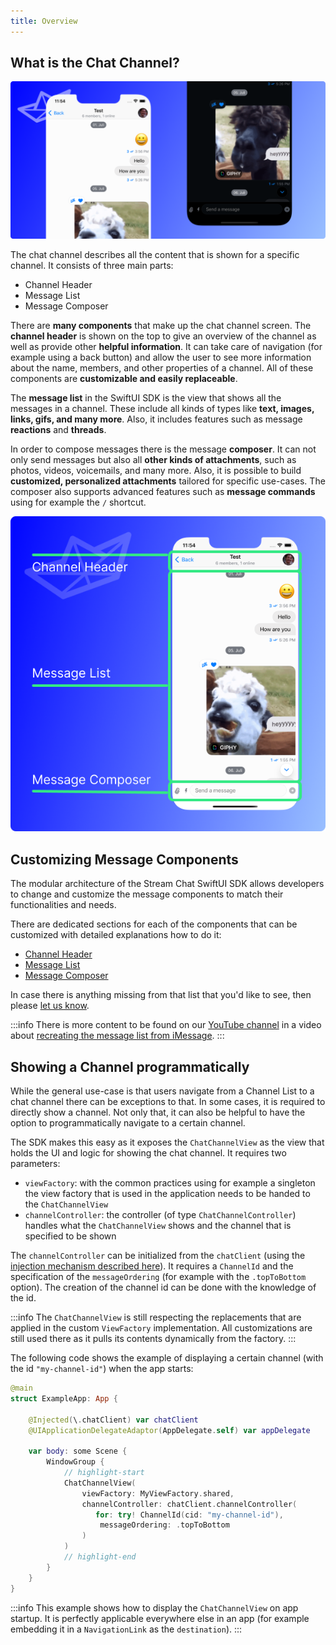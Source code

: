 ```yaml
---
title: Overview
---
```


## What is the Chat Channel?

![Depiction of different message components in the example of the message list.](../../assets/message-components-overview.png)

The chat channel describes all the content that is shown for a specific channel. It consists of three main parts:

- Channel Header
- Message List
- Message Composer

There are **many components** that make up the chat channel screen. The **channel header** is shown on the top to give an overview of the channel as well as provide other **helpful information**. It can take care of navigation (for example using a back button) and allow the user to see more information about the name, members, and other properties of a channel. All of these components are **customizable and easily replaceable**.

The **message list** in the SwiftUI SDK is the view that shows all the messages in a channel. These include all kinds of types like **text, images, links, gifs, and many more**. Also, it includes features such as message **reactions** and **threads**.

In order to compose messages there is the message **composer**. It can not only send messages but also all **other kinds of attachments**, such as photos, videos, voicemails, and many more. Also, it is possible to build **customized, personalized attachments** tailored for specific use-cases. The composer also supports advanced features such as **message commands** using for example the `/` shortcut.

![An image discriminating the different parts of the chat channel.](../../assets/chat-channel-components.png)

## Customizing Message Components

The modular architecture of the Stream Chat SwiftUI SDK allows developers to change and customize the message components to match their functionalities and needs.

There are dedicated sections for each of the components that can be customized with detailed explanations how to do it:

- [Channel Header](../channel-header)
- [Message List](../message-list)
- [Message Composer](../message-composer)

In case there is anything missing from that list that you'd like to see, then please [let us know](https://twitter.com/getstream_io).

:::info
There is more content to be found on our [YouTube channel](https://www.youtube.com/channel/UC2xOn0xQj1HIpHJpOy5tvpA) in a video about [recreating the message list from iMessage](https://youtu.be/8Nkmk85H8HQ).
:::

## Showing a Channel programmatically

While the general use-case is that users navigate from a Channel List to a chat channel there can be exceptions to that. In some cases, it is required to directly show a channel. Not only that, it can also be helpful to have the option to programmatically navigate to a certain channel.

The SDK makes this easy as it exposes the `ChatChannelView` as the view that holds the UI and logic for showing the chat channel. It requires two parameters:

- `viewFactory`: with the common practices using for example a singleton the view factory that is used in the application needs to be handed to the `ChatChannelView`
- `channelController`: the controller (of type `ChatChannelController`) handles what the `ChatChannelView` shows and the channel that is specified to be shown

The `channelController` can be initialized from the `chatClient` (using the [injection mechanism described here](../dependency-injection.md)). It requires a `ChannelId` and the specification of the `messageOrdering` (for example with the `.topToBottom` option). The creation of the channel id can be done with the knowledge of the id.

:::info
The `ChatChannelView` is still respecting the replacements that are applied in the custom `ViewFactory` implementation. All customizations are still used there as it pulls its contents dynamically from the factory.
:::

The following code shows the example of displaying a certain channel (with the id `"my-channel-id"`) when the app starts:

```swift
@main
struct ExampleApp: App {

    @Injected(\.chatClient) var chatClient
    @UIApplicationDelegateAdaptor(AppDelegate.self) var appDelegate

    var body: some Scene {
        WindowGroup {
            // highlight-start
            ChatChannelView(
                viewFactory: MyViewFactory.shared,
                channelController: chatClient.channelController(
                   for: try! ChannelId(cid: "my-channel-id"),
                    messageOrdering: .topToBottom
                )
            )
            // highlight-end
        }
    }
}
```

:::info
This example shows how to display the `ChatChannelView` on app startup. It is perfectly applicable everywhere else in an app (for example embedding it in a `NavigationLink` as the `destination`).
:::
